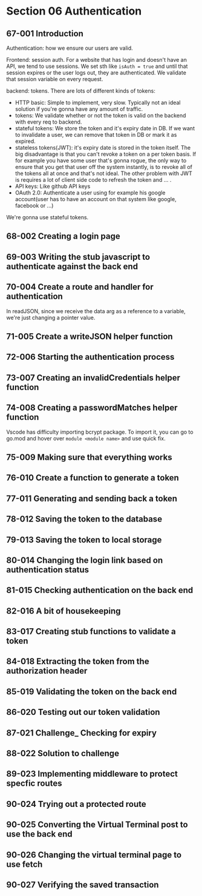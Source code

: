 # Section 06 Authentication

## 67-001 Introduction
Authentication: how we ensure our users are valid.

Frontend: session auth. For a website that has login and doesn't have an API, we tend to use sessions. We set sth like `isAuth = true` and
until that session expires or the user logs out, they are authenticated. We validate that session variable on every request.

backend: tokens. There are lots of different kinds of tokens:
- HTTP basic: Simple to implement, very slow. Typically not an ideal solution if you're gonna have any amount of traffic.
- tokens: We validate whether or not the token is valid on the backend with every req to backend.
- stateful tokens: We store the token and it's expiry date in DB. If we want to invalidate a user, we can remove that token in
DB or mark it as expired.
- stateless tokens(JWT): it's expiry date is stored in the token itself. The big disadvantage is that you can't revoke a token on a per token basis.
If for example you have some user that's gonna rogue, the only way to ensure that you get that user off the system instantly, is to revoke
all of the tokens all at once and that's not ideal. The other problem with JWT is requires a lot of client side code to refresh the token and ... .
- API keys: Like github API keys
- OAuth 2.0: Authenticate a user using for example his google account(user has to have an account on that system like google, facebook or ...)

We're gonna use stateful tokens.

## 68-002 Creating a login page

## 69-003 Writing the stub javascript to authenticate against the back end

## 70-004 Create a route and handler for authentication
In readJSON, since we receive the data arg as a reference to a variable, we're just changing a pointer value.

## 71-005 Create a writeJSON helper function

## 72-006 Starting the authentication process

## 73-007 Creating an invalidCredentials helper function

## 74-008 Creating a passwordMatches helper function
Vscode has difficulty importing bcrypt package. To import it, you can go to go.mod and hover over `module <module name>` and use quick fix.

## 75-009 Making sure that everything works
## 76-010 Create a function to generate a token
## 77-011 Generating and sending back a token
## 78-012 Saving the token to the database
## 79-013 Saving the token to local storage
## 80-014 Changing the login link based on authentication status
## 81-015 Checking authentication on the back end
## 82-016 A bit of housekeeping
## 83-017 Creating stub functions to validate a token
## 84-018 Extracting the token from the authorization header
## 85-019 Validating the token on the back end
## 86-020 Testing out our token validation
## 87-021 Challenge_ Checking for expiry
## 88-022 Solution to challenge
## 89-023 Implementing middleware to protect specfic routes
## 90-024 Trying out a protected route
## 90-025 Converting the Virtual Terminal post to use the back end
## 90-026 Changing the virtual terminal page to use fetch
## 90-027 Verifying the saved transaction